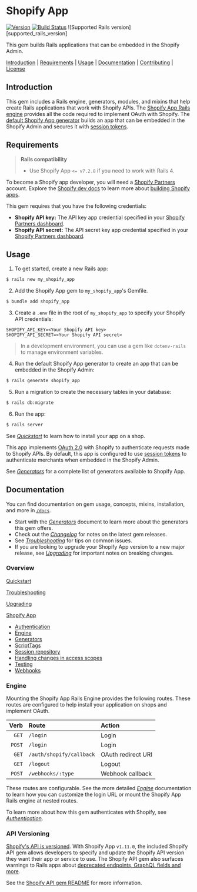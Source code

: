 # Shopify App

[![Version][gem]][gem_url] [![Build Status](https://github.com/Shopify/shopify_app/workflows/CI/badge.svg)](https://github.com/Shopify/shopify_app/actions?query=workflow%3ACI) ![Supported Rails version][supported_rails_version]

[gem]: https://img.shields.io/gem/v/shopify_app.svg
[gem_url]: https://rubygems.org/gems/shopify_app

This gem builds Rails applications that can be embedded in the Shopify Admin.

[Introduction](#introduction) | 
[Requirements](#requirements) | 
[Usage](#usage) | 
[Documentation](#documentation) | 
[Contributing](/CONTRIBUTING.md) |
[License](/LICENSE)


## Introduction

This gem includes a Rails engine, generators, modules, and mixins that help create Rails applications that work with Shopify APIs. The [Shopify App Rails engine](/docs/shopify_app/engine.md) provides all the code required to implement OAuth with Shopify. The [default Shopify App generator](/docs/shopify_app/generators.md#-environment-rails-generate-shopify_app) builds an app that can be embedded in the Shopify Admin and secures it with [session tokens](https://shopify.dev/concepts/apps/building-embedded-apps-using-session-tokens).

<!-- This section is linked to in `templates/shopify_app.rb.tt`. Be careful renaming this heading. -->
## Requirements

> **Rails compatibility** 
> * Use Shopify App `<= v7.2.8` if you need to work with Rails 4.

To become a Shopify app developer, you will need a [Shopify Partners](https://www.shopify.com/partners) account. Explore the [Shopify dev docs](https://shopify.dev/concepts/shopify-introduction) to learn more about [building Shopify apps](https://shopify.dev/concepts/apps).

This gem requires that you have the following credentials:

- **Shopify API key:** The API key app credential specified in your [Shopify Partners dashboard](https://partners.shopify.com/organizations). 
- **Shopify API secret:** The API secret key app credential specified in your [Shopify Partners dashboard](https://partners.shopify.com/organizations). 

## Usage

1. To get started, create a new Rails app:

``` sh
$ rails new my_shopify_app
```

2. Add the Shopify App gem to `my_shopify_app`'s Gemfile.

```sh
$ bundle add shopify_app
```

3. Create a `.env` file in the root of `my_shopify_app` to specify your Shopify API credentials:

```
SHOPIFY_API_KEY=<Your Shopify API key>
SHOPIFY_API_SECRET=<Your Shopify API secret>
```

> In a development environment, you can use a gem like `dotenv-rails` to manage environment variables. 

4. Run the default Shopify App generator to create an app that can be embedded in the Shopify Admin:

```sh
$ rails generate shopify_app
```

5. Run a migration to create the necessary tables in your database:

```sh
$ rails db:migrate
```

6. Run the app:

```sh
$ rails server
```

See [*Quickstart*](/docs/Quickstart.md) to learn how to install your app on a shop.

This app implements [OAuth 2.0](https://shopify.dev/tutorials/authenticate-with-oauth) with Shopify to authenticate requests made to Shopify APIs. By default, this app is configured to use [session tokens](https://shopify.dev/concepts/apps/building-embedded-apps-using-session-tokens) to authenticate merchants when embedded in the Shopify Admin.

See [*Generators*](/docs/shopify_app/generators.md) for a complete list of generators available to Shopify App.

## Documentation

You can find documentation on gem usage, concepts, mixins, installation, and more in [`/docs`](/docs).

* Start with the [*Generators*](/docs/shopify_app/generators.md) document to learn more about the generators this gem offers.
* Check out the [*Changelog*](/CHANGELOG.md) for notes on the latest gem releases.
* See [*Troubleshooting*](/docs/Troubleshooting.md) for tips on common issues.
* If you are looking to upgrade your Shopify App version to a new major release, see [*Upgrading*](/docs/Upgrading.md) for important notes on breaking changes.

### Overview

[Quickstart](/docs/Quickstart.md)

[Troubleshooting](/docs/Troubleshooting.md)

[Upgrading](/docs/Upgrading.md)

[Shopify App](/docs/shopify_app)
  * [Authentication](/docs/shopify_app/authentication.md)
  * [Engine](/docs/shopify_app/engine.md)
  * [Generators](/docs/shopify_app/generators.md)
  * [ScriptTags](/docs/shopify_app/script-tags.md)
  * [Session repository](/docs/shopify_app/session-repository.md)
  * [Handling changes in access scopes](/docs/shopify_app/handling-access-scopes-changes.md)
  * [Testing](/docs/shopify_app/testing.md)
  * [Webhooks](/docs/shopify_app/webhooks.md)

### Engine

Mounting the Shopify App Rails Engine provides the following routes. These routes are configured to help install your application on shops and implement OAuth.

| Verb   | Route                    | Action             |
|   ---: | :---                     | :---               |
| `GET`  | `/login`                 | Login              |
| `POST` | `/login`                 | Login              |
| `GET`  | `/auth/shopify/callback` | OAuth redirect URI |
| `GET`  | `/logout`                | Logout             |
| `POST` | `/webhooks/:type`        | Webhook callback   |

These routes are configurable. See the more detailed [*Engine*](/docs/shopify_app/engine.md) documentation to learn how you can customize the login URL or mount the Shopify App Rails engine at nested routes.

To learn more about how this gem authenticates with Shopify, see [*Authentication*](/docs/shopify_app/authentication.md).

### API Versioning

[Shopify's API is versioned](https://shopify.dev/concepts/about-apis/versioning). With Shopify App `v1.11.0`, the included Shopify API gem allows developers to specify and update the Shopify API version they want their app or service to use. The Shopify API gem also surfaces warnings to Rails apps about [deprecated endpoints, GraphQL fields and more](https://shopify.dev/concepts/about-apis/versioning#deprecation-practices).

See the [Shopify API gem README](https://github.com/Shopify/shopify-api-ruby/) for more information.
